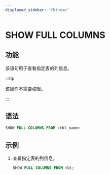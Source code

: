 ```yaml
---
displayed_sidebar: "Chinese"
---
```


# SHOW FULL COLUMNS

## 功能

该语句用于查看指定表的列信息。

:::tip

该操作不需要权限。

:::

## 语法

```sql
SHOW FULL COLUMNS FROM <tbl_name>
```

## 示例

1. 查看指定表的列信息。

    ```sql
    SHOW FULL COLUMNS FROM tbl;
    ```
